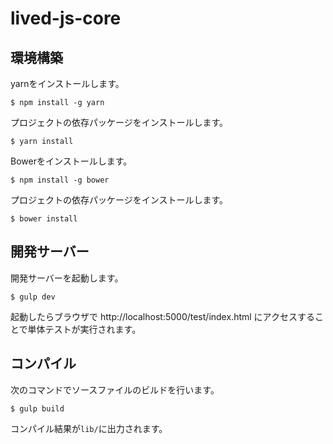 # lived-js-core

## 環境構築

yarnをインストールします。

```console
$ npm install -g yarn
```

プロジェクトの依存パッケージをインストールします。

```console
$ yarn install
```

Bowerをインストールします。

```console
$ npm install -g bower
```

プロジェクトの依存パッケージをインストールします。

```console
$ bower install
```


## 開発サーバー

開発サーバーを起動します。

```console
$ gulp dev
```

起動したらブラウザで http://localhost:5000/test/index.html にアクセスすることで単体テストが実行されます。


## コンパイル

次のコマンドでソースファイルのビルドを行います。

```console
$ gulp build
```

コンパイル結果が`lib/`に出力されます。

